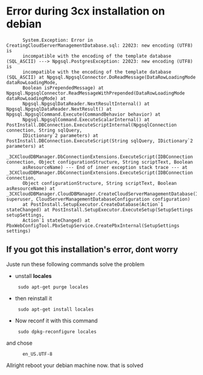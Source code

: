 # Error during 3cx installation on debian



          System.Exception: Error in CreatingCloudServerManagementDatabase.sql: 22023: new encoding (UTF8) is
          incompatible with the encoding of the template database (SQL_ASCII) ---> Npgsql.PostgresException: 22023: new encoding (UTF8) is
          incompatible with the encoding of the template database (SQL_ASCII) at Npgsql.NpgsqlConnector.DoReadMessage(DataRowLoadingMode dataRowLoadingMode,
          Boolean isPrependedMessage) at Npgsql.NpgsqlConnector.ReadMessageWithPrepended(DataRowLoadingMode dataRowLoadingMode) at 
          Npgsql.NpgsqlDataReader.NextResultInternal() at Npgsql.NpgsqlDataReader.NextResult() at Npgsql.NpgsqlCommand.Execute(CommandBehavior behavior) at 
          Npgsql.NpgsqlCommand.ExecuteScalarInternal() at PostInstall.DBConnection.ExecuteScriptInternal(NpgsqlConnection connection, String sqlQuery, 
          IDictionary`2 parameters) at PostInstall.DBConnection.ExecuteScript(String sqlQuery, IDictionary`2 parameters) at 
          _3CXCloudDBManager.DbConnectionExtensions.ExecuteScript(IDBConnection connection, Object configurationStructure, String scriptText, Boolean 
          asResourceName) --- End of inner exception stack trace --- at _3CXCloudDBManager.DbConnectionExtensions.ExecuteScript(IDBConnection connection,
          Object configurationStructure, String scriptText, Boolean asResourceName) at _3CXCloudDBManager.CloudDBManager.CreateCloudServerManagementDatabase(IDBConnection superuser, CloudServerManagementDatabaseConfiguration configuration)
          at PostInstall.SetupExecutor.CreateDatabase(Action`1 stateChanged) at PostInstall.SetupExecutor.ExecuteSetup(SetupSettings setupSettings, 
          Action`1 stateChanged) at PbxWebConfigTool.PbxSetupService.CreatePbxInternal(SetupSettings settings)
          
          
          
## If you got this installation's error, dont worry


Juste run these following commands solve the problem


   * unstall **locales**

          sudo apt-get purge locales

   * then  reinstall it 

          sudo apt-get install locales

   * Now reconf it with this command

          sudo dpkg-reconfigure locales

   and chose

          en_US.UTF-8


Allright reboot your debian machine now. that is solved
